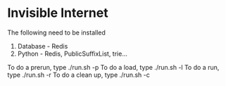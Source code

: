 Invisible Internet
==================

The following need to be installed

1) Database - Redis
2) Python - Redis, PublicSuffixList, trie...

To do a prerun, type ./run.sh -p
To do a load, type ./run.sh -l
To do a run, type ./run.sh -r
To do a clean up, type ./run.sh -c
